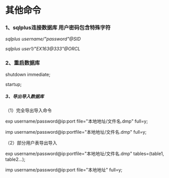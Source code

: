 # 其他命令

### 1、sqlplus连接数据库 用户密码包含特殊字符

_sqlplus username/\"password\"@SID_

_sqlplus user1/\"EX163@333\"@ORCL_

### 2、重启数据库

shutdown immediate;

startup;

##### 3、导出导入数据库

（1）完全导出导入命令

exp username/password@ip:port file="本地地址/文件名.dmp" full=y;

imp username/password@ip:portfile="本地地址/文件名.dmp" full=y;

（2）部分用户表导出导入

exp username/password@ip:portfile="本地地址/文件名.dmp" tables=\(table1, table2...\);

imp username/password@ip:port file="本地地址" full=y;

